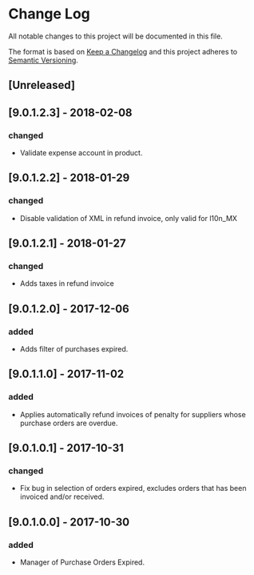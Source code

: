 # Change Log
All notable changes to this project will be documented in this file.

The format is based on [Keep a Changelog](http://keepachangelog.com/)
and this project adheres to [Semantic Versioning](http://semver.org/).

## [Unreleased]

## [9.0.1.2.3] - 2018-02-08
### changed
- Validate expense account in product.

## [9.0.1.2.2] - 2018-01-29
### changed
- Disable validation of XML in refund invoice, only valid for l10n_MX

## [9.0.1.2.1] - 2018-01-27
### changed
- Adds taxes in refund invoice

## [9.0.1.2.0] - 2017-12-06
### added
- Adds filter of purchases expired.

## [9.0.1.1.0] - 2017-11-02
### added
- Applies automatically refund invoices of penalty for suppliers whose purchase orders are overdue.

## [9.0.1.0.1] - 2017-10-31
### changed
- Fix bug in selection of orders expired, excludes orders that has been invoiced and/or received.

## [9.0.1.0.0] - 2017-10-30
### added
- Manager of Purchase Orders Expired.
